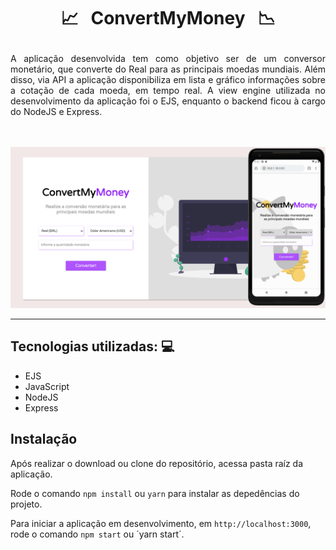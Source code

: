 # <p align="center"> :chart_with_upwards_trend: &nbsp; ConvertMyMoney &nbsp; :chart_with_downwards_trend: </p>

<p align="justify">
A aplicação desenvolvida tem como objetivo ser de um conversor monetário, que converte do Real para as principais moedas mundiais. Além disso, via API a aplicação disponibiliza em lista e gráfico informações sobre a cotação de cada moeda, em tempo real.
A view engine utilizada no desenvolvimento da aplicação foi o EJS, enquanto o backend ficou à cargo do NodeJS e Express.
</p> <br /><br />

<div align="center">
  <img src="https://github.com/ChristopherHauschild/convert-my-money/blob/master/CMM.PNG?raw=true" width="1000px" />
</div>

<hr>

## Tecnologias utilizadas: :computer:

<ul>
  <li>EJS</li>
  <li>JavaScript</li>
  <li>NodeJS</li>
  <li>Express</li>
</ul>

## Instalação

Após realizar o download ou clone do repositório, acessa pasta raíz da aplicação.

Rode o comando `npm install` ou `yarn` para instalar as depedências do projeto.

Para iniciar a aplicação em desenvolvimento, em `http://localhost:3000`, rode o comando `npm start` ou ´yarn start´.